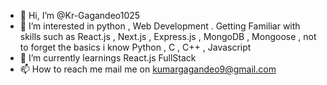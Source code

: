 - 👋 Hi, I’m @Kr-Gagandeo1025
- 👀 I’m interested in python , Web Development
.    Getting Familiar with skills such as React.js , Next.js , 
     Express.js , MongoDB , Mongoose , not to forget the basics i know Python , C , C++ , Javascript  
- 🌱 I’m currently learnings React.js FullStack
- 📫 How to reach me mail me on kumargagandeo9@gmail.com

<!---
Kr-Gagandeo1025/Kr-Gagandeo1025 is a ✨ special ✨ repository because its `README.md` (this file) appears on your GitHub profile.
You can click the Preview link to take a look at your changes.
--->
